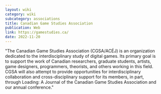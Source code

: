 ```yaml
---
layout: wiki
category: wiki
subcategory: associations
title: Canadian Game Studies Association
publication: Web
link: https://gamestudies.ca/
date: 2022-11-20
---
```


"The Canadian Game Studies Association (CGSA/ACÉJ) is an organization dedicated to the interdisciplinary study of digital games. Its primary goal is to support the work of Canadian researchers, graduate students, artists, game designers, programmers, theorists, and others working in this field. CGSA will also attempt to provide opportunities for interdisciplinary collaboration and cross-disciplinary support for its members, in part, through Loading: A Journal of the Canadian Game Studies Association and our annual conference."

